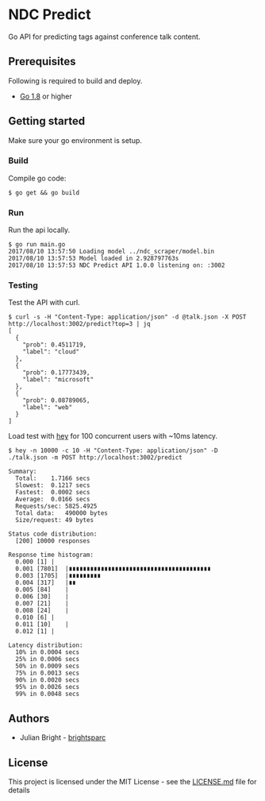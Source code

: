 # NDC Predict

Go API for predicting tags against conference talk content.

## Prerequisites

Following is required to build and deploy.

* [Go 1.8](https://blog.golang.org/go1.8) or higher

## Getting started

Make sure your go environment is setup.

### Build

Compile go code:

```
$ go get && go build
```

### Run

Run the api locally.

```
$ go run main.go
2017/08/10 13:57:50 Loading model ../ndc_scraper/model.bin
2017/08/10 13:57:53 Model loaded in 2.928797763s
2017/08/10 13:57:53 NDC Predict API 1.0.0 listening on: :3002
```

### Testing

Test the API with curl.

```
$ curl -s -H "Content-Type: application/json" -d @talk.json -X POST http://localhost:3002/predict?top=3 | jq
[
  {
    "prob": 0.4511719,
    "label": "cloud"
  },
  {
    "prob": 0.17773439,
    "label": "microsoft"
  },
  {
    "prob": 0.08789065,
    "label": "web"
  }
]
```

Load test with [hey](https://github.com/rakyll/hey) for 100 concurrent users with ~10ms latency.

```
$ hey -n 10000 -c 10 -H "Content-Type: application/json" -D ./talk.json -m POST http://localhost:3002/predict

Summary:
  Total:	1.7166 secs
  Slowest:	0.1217 secs
  Fastest:	0.0002 secs
  Average:	0.0166 secs
  Requests/sec:	5825.4925
  Total data:	490000 bytes
  Size/request:	49 bytes

Status code distribution:
  [200]	10000 responses

Response time histogram:
  0.000 [1]	|
  0.001 [7801]	|∎∎∎∎∎∎∎∎∎∎∎∎∎∎∎∎∎∎∎∎∎∎∎∎∎∎∎∎∎∎∎∎∎∎∎∎∎∎∎∎
  0.003 [1705]	|∎∎∎∎∎∎∎∎∎
  0.004 [317]	|∎∎
  0.005 [84]	|
  0.006 [30]	|
  0.007 [21]	|
  0.008 [24]	|
  0.010 [6]	|
  0.011 [10]	|
  0.012 [1]	|

Latency distribution:
  10% in 0.0004 secs
  25% in 0.0006 secs
  50% in 0.0009 secs
  75% in 0.0013 secs
  90% in 0.0020 secs
  95% in 0.0026 secs
  99% in 0.0048 secs

```

## Authors

* Julian Bright - [brightsparc](https://github.com/brightsparc/)

## License

This project is licensed under the MIT License - see the [LICENSE.md](LICENSE.md) file for details
